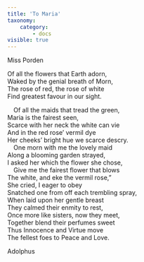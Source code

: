 ```yaml
---
title: 'To Maria'
taxonomy:
    category:
        - docs
visible: true
---
```


<div class="author">Miss Porden</div>

Of all the flowers that Earth adorn,  
Waked by the genial breath of Morn,  
The rose of red, the rose of white  
Find greatest favour in our sight.  
  
&emsp;Of all the maids that tread the green,  
Maria is the fairest seen,  
Scarce with her neck the white can vie  
And in the red rose’ vermil dye  
Her cheeks’ bright hue we scarce descry.  
&emsp;One morn with me the lovely maid  
Along a blooming garden strayed,  
I asked her which the flower she chose,  
&emsp;Give me the fairest flower that blows  
The white, and eke the vermil rose,”  
She cried, I eager to obey  
Snatched one from off each trembling spray,  
When laid upon her gentle breast  
They calmed their enmity to rest,  
Once more like sisters, now they meet,  
Together blend their perfumes sweet  
Thus Innocence and Virtue move  
The fellest foes to Peace and Love.  
  
Adolphus